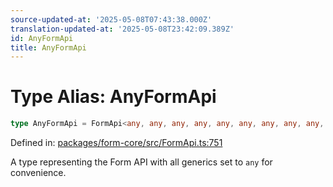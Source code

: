 ```yaml
---
source-updated-at: '2025-05-08T07:43:38.000Z'
translation-updated-at: '2025-05-08T23:42:09.389Z'
id: AnyFormApi
title: AnyFormApi
---
```


<!-- DO NOT EDIT: this page is autogenerated from the type comments -->

# Type Alias: AnyFormApi

```ts
type AnyFormApi = FormApi<any, any, any, any, any, any, any, any, any, any>;
```

Defined in: [packages/form-core/src/FormApi.ts:751](https://github.com/TanStack/form/blob/main/packages/form-core/src/FormApi.ts#L751)

A type representing the Form API with all generics set to `any` for convenience.
